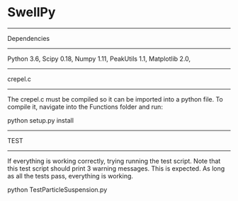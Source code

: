 # SwellPy

**********************************
Dependencies
**********************************
Python 3.6,
Scipy 0.18,
Numpy 1.11,
PeakUtils 1.1,
Matplotlib 2.0,

**********************************
crepel.c
**********************************
The crepel.c must be compiled so it can be imported into a python file.
To compile it, navigate into the Functions folder and run:

python setup.py install


**********************************
TEST
**********************************
If everything is working correctly, trying running the test script. Note that
this test script should print 3 warning messages. This is expected. As long
as all the tests pass, everything is working. 

python TestParticleSuspension.py

